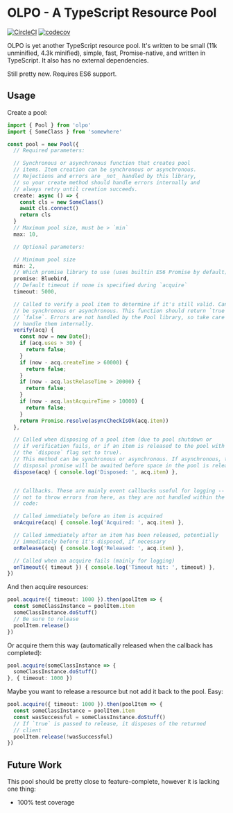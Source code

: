 # OLPO - A TypeScript Resource Pool

[![CircleCI](https://circleci.com/gh/twooster/olpo.svg?style=svg)](https://circleci.com/gh/twooster/olpo)
[![codecov](https://codecov.io/gh/twooster/olpo/branch/master/graph/badge.svg)](https://codecov.io/gh/twooster/olpo)

OLPO is yet another TypeScript resource pool. It's written to be small (11k
unminified, 4.3k minified), simple, fast, Promise-native, and written in
TypeScript.  It also has no external dependencies.

Still pretty new. Requires ES6 support.

## Usage

Create a pool:

```typescript
import { Pool } from 'olpo'
import { SomeClass } from 'somewhere'

const pool = new Pool({
  // Required parameters:

  // Synchronous or asynchronous function that creates pool
  // items. Item creation can be synchronous or asynchronous.
  // Rejections and errors are _not_ handled by this library,
  // so your create method should handle errors internally and
  // always retry until creation succeeds.
  create: async () => {
    const cls = new SomeClass()
    await cls.connect()
    return cls
  }
  // Maximum pool size, must be > `min`
  max: 10,

  // Optional parameters:

  // Minimum pool size
  min: 2,
  // Which promise library to use (uses builtin ES6 Promise by default)
  promise: Bluebird,
  // Default timeout if none is specified during `acquire`
  timeout: 5000,

  // Called to verify a pool item to determine if it's still valid. Can be
  // be synchronous or asynchronous. This function should return `true` or
  // `false`. Errors are not handled by the Pool library, so take care to
  // handle them internally.
  verify(acq) {
    const now = new Date();
    if (acq.uses > 30) {
      return false;
    }
    if (now - acq.createTime > 60000) {
      return false;
    }
    if (now - acq.lastRelaseTime > 20000) {
      return false;
    }
    if (now - acq.lastAcquireTime > 10000) {
      return false;
    }
    return Promise.resolve(asyncCheckIsOk(acq.item))
  },

  // Called when disposing of a pool item (due to pool shutdown or
  // if verification fails, or if an item is released to the pool with
  // the `dispose` flag set to true).
  // This method can be synchronous or asynchronous. If asynchronous, the
  // disposal promise will be awaited before space in the pool is released.
  dispose(acq) { console.log('Disposed: ', acq.item) },


  // Callbacks. These are mainly event callbacks useful for logging -- be sure
  // not to throw errors from here, as they are not handled within the pooling
  // code:

  // Called immediately before an item is acquired
  onAcquire(acq) { console.log('Acquired: ', acq.item) },

  // Called immediately after an item has been released, potentially
  // immediately before it's disposed, if necessary
  onRelease(acq) { console.log('Released: ', acq.item) },

  // Called when an acquire fails (mainly for logging)
  onTimeout({ timeout }) { console.log('Timeout hit: ', timeout) },
})
```

And then acquire resources:

```typescript
pool.acquire({ timeout: 1000 }).then(poolItem => {
  const someClassInstance = poolItem.item
  someClassInstance.doStuff()
  // Be sure to release
  poolItem.release()
})
```


Or acquire them this way (automatically released when the callback
has completed):

```typescript
pool.acquire(someClassInstance => {
  someClassInstance.doStuff()
}, { timeout: 1000 })
```

Maybe you want to release a resource but not add it back to the
pool. Easy:

```typescript
pool.acquire({ timeout: 1000 }).then(poolItem => {
  const someClassInstance = poolItem.item
  const wasSuccessful = someClassInstance.doStuff()
  // If `true` is passed to release, it disposes of the returned
  // client
  poolItem.release(!wasSuccessful)
})
```

## Future Work

This pool should be pretty close to feature-complete, however it
is lacking one thing:

* 100% test coverage
